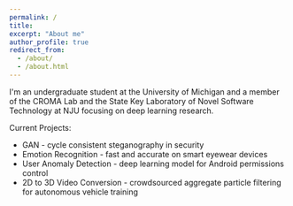 ```yaml
---
permalink: /
title:
excerpt: "About me"
author_profile: true
redirect_from: 
  - /about/
  - /about.html
---
```

I'm an undergraduate student at the University of Michigan and a member of the CROMA Lab and the State Key Laboratory of Novel Software Technology at NJU focusing on deep learning research.

Current Projects:

*	GAN - cycle consistent steganography in security  
*	Emotion Recognition - fast and accurate on smart eyewear devices  
*	User Anomaly Detection - deep learning model for Android permissions control  
*	2D to 3D Video Conversion - crowdsourced aggregate particle filtering for autonomous vehicle training